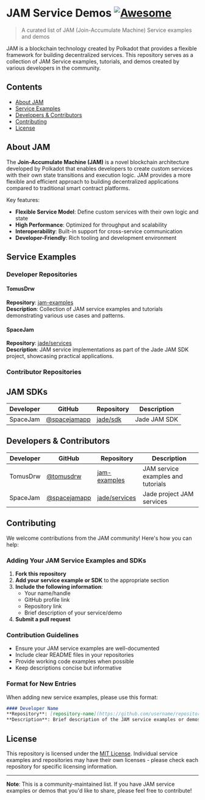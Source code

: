 # JAM Service Demos [![Awesome](https://awesome.re/badge.svg)](https://awesome.re)

> A curated list of JAM (Join-Accumulate Machine) Service examples and demos

JAM is a blockchain technology created by Polkadot that provides a flexible framework for building decentralized services. This repository serves as a collection of JAM Service examples, tutorials, and demos created by various developers in the community.

## Contents

- [About JAM](#about-jam)
- [Service Examples](#service-examples)
- [Developers & Contributors](#developers--contributors)
- [Contributing](#contributing)
- [License](#license)

## About JAM

The **Join-Accumulate Machine (JAM)** is a novel blockchain architecture developed by Polkadot that enables developers to create custom services with their own state transitions and execution logic. JAM provides a more flexible and efficient approach to building decentralized applications compared to traditional smart contract platforms.

Key features:
- **Flexible Service Model**: Define custom services with their own logic and state
- **High Performance**: Optimized for throughput and scalability  
- **Interoperability**: Built-in support for cross-service communication
- **Developer-Friendly**: Rich tooling and development environment

## Service Examples

### Developer Repositories

#### TomusDrw
**Repository**: [jam-examples](https://github.com/tomusdrw/jam-examples)  
**Description**: Collection of JAM service examples and tutorials demonstrating various use cases and patterns.

#### SpaceJam
**Repository**: [jade/services](https://github.com/spacejamapp/jade/tree/main/services)  
**Description**: JAM service implementations as part of the Jade JAM SDK project, showcasing practical applications.

### Contributor Repositories

## JAM SDKs
| Developer | GitHub | Repository | Description |
|-----------|--------|------------|-------------|
| SpaceJam | [@spacejamapp](https://github.com/spacejamapp) | [jade/sdk](https://github.com/spacejamapp/jade/tree/main/crates/jade) | Jade JAM SDK |

## Developers & Contributors

| Developer | GitHub | Repository | Description |
|-----------|--------|------------|-------------|
| TomusDrw | [@tomusdrw](https://github.com/tomusdrw) | [jam-examples](https://github.com/tomusdrw/jam-examples) | JAM service examples and tutorials |
| SpaceJam | [@spacejamapp](https://github.com/spacejamapp) | [jade/services](https://github.com/spacejamapp/jade/tree/main/services) | Jade project JAM services |

## Contributing

We welcome contributions from the JAM community! Here's how you can help:

### Adding Your JAM Service Examples and SDKs

1. **Fork this repository**
2. **Add your service example or SDK** to the appropriate section
3. **Include the following information**:
   - Your name/handle
   - GitHub profile link
   - Repository link
   - Brief description of your service/demo
4. **Submit a pull request**

### Contribution Guidelines

- Ensure your JAM service examples are well-documented
- Include clear README files in your repositories
- Provide working code examples when possible
- Keep descriptions concise but informative

### Format for New Entries

When adding new service examples, please use this format:

```markdown
#### Developer Name
**Repository**: [repository-name](https://github.com/username/repository)  
**Description**: Brief description of the JAM service examples or demos.
```

## License

This repository is licensed under the [MIT License](LICENSE). Individual service examples and repositories may have their own licenses - please check each repository for specific licensing information.

---

**Note**: This is a community-maintained list. If you have JAM service examples or demos that you'd like to share, please feel free to contribute!
